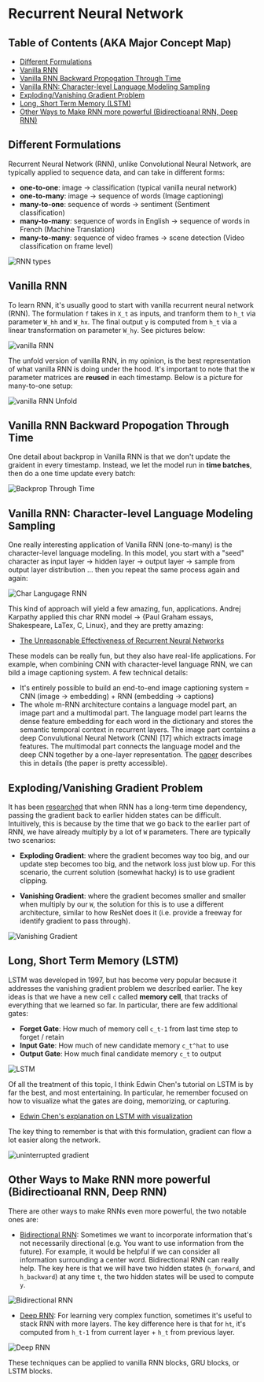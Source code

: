 # Recurrent Neural Network

## Table of Contents (AKA Major Concept Map)

* [Different Formulations](https://github.com/robert8138/deep-learning-deliberate-practice/blob/master/CONCEPTS.md#different-formulations)
* [Vanilla RNN](https://github.com/robert8138/deep-learning-deliberate-practice/blob/master/CONCEPTS.md#vanilla-rnn)
* [Vanilla RNN Backward Propogation Through Time](https://github.com/robert8138/deep-learning-deliberate-practice/blob/master/CONCEPTS.md#vanilla-rnn-backward-propogation-through-time)
* [Vanilla RNN: Character-level Language Modeling Sampling](https://github.com/robert8138/deep-learning-deliberate-practice/blob/master/CONCEPTS.md#vanilla-rnn-character-level-language-modeling-sampling)
* [Exploding/Vanishing Gradient Problem](https://github.com/robert8138/deep-learning-deliberate-practice/blob/master/CONCEPTS.md#explodingvanishing-gradient-problem)
* [Long, Short Term Memory (LSTM)](https://github.com/robert8138/deep-learning-deliberate-practice/blob/master/CONCEPTS.md#long-short-term-memory-lstm)
* [Other Ways to Make RNN more powerful (Bidirectioanal RNN, Deep RNN)](https://github.com/robert8138/deep-learning-deliberate-practice/blob/master/CONCEPTS.md#other-ways-to-make-rnn-more-powerful-bidirectioanal-rnn-deep-rnn)

## Different Formulations

Recurrent Neural Network (RNN), unlike Convolutional Neural Network, are typically applied to sequence data, and can take in different forms:

* **one-to-one**: image -> classification (typical vanilla neural network)
* **one-to-many**: image -> sequence of words (Image captioning)
* **many-to-one**: sequence of words -> sentiment (Sentiment classification)
* **many-to-many**: sequence of words in English -> sequence of words in French (Machine Translation)
* **many-to-many**: sequence of video frames -> scene detection (Video classification on frame level)

![RNN types](pictures/rnn_types.png)

## Vanilla RNN

To learn RNN, it's usually good to start with vanilla recurrent neural network (RNN). The formulation `f` takes in `X_t` as inputs, and tranform them to `h_t` via parameter `W_hh` and `W_hx`. The final output `y` is computed from `h_t` via a linear transformation on parameter `W_hy`. See pictures below:

![vanilla RNN](pictures/vanilla_rnn.png)

The unfold version of vanilla RNN, in my opinion, is the best representation of what vanilla RNN is doing under the hood. It's important to note that the `W` parameter matrices are **reused** in each timestamp. Below is a picture for many-to-one setup:

![vanilla RNN Unfold](pictures/vanilla_rnn_unfold.png)

## Vanilla RNN Backward Propogation Through Time

One detail about backprop in Vanilla RNN is that we don't update the graident in every timestamp. Instead, we let the model run in **time batches**, then do a one time update every batch:

![Backprop Through Time](pictures/backprop_through_time.png)

## Vanilla RNN: Character-level Language Modeling Sampling

One really interesting application of Vanilla RNN (one-to-many) is the character-level language modeling. In this model, you start with a "seed" character as input layer -> hidden layer -> output layer -> sample from output layer distribution ... then you repeat the same process again and again:

![Char Langugage RNN](pictures/char_langugage_model_rnn.png)

This kind of approach will yield a few amazing, fun, applications. Andrej Karpathy applied this char RNN model -> {Paul Graham essays, Shakespeare, LaTex, C, Linux}, and they are pretty amazing:

* [The Unreasonable Effectiveness of Recurrent Neural Networks](http://karpathy.github.io/2015/05/21/rnn-effectiveness/)

These models can be really fun, but they also have real-life applications. For example, when combining CNN with character-level language RNN, we can bild a image captioning system. A few technical details: 

* It's entirely possible to build an end-to-end image captioning system = CNN (image -> embedding) + RNN (embedding -> captions)
* The whole m-RNN architecture contains a language model part, an image part and a multimodal part. The language model part learns the dense feature embedding for each word in the dictionary and stores the semantic temporal context in recurrent layers. The image part contains a deep Convulutional Neural Network (CNN) [17] which extracts image features. The multimodal part connects the language model and the deep CNN together by a one-layer representation. The [paper](https://arxiv.org/pdf/1410.1090.pdf) describes this in details (the paper is pretty accessible).

## Exploding/Vanishing Gradient Problem

It has been [researched](http://www.iro.umontreal.ca/~lisa/pointeurs/ieeetrnn94.pdf) that when RNN has a long-term time dependency, passing the gradient back to earlier hidden states can be difficult. Intuitively, this is because by the time that we go back to the earlier part of RNN, we have already multiply by a lot of `W` parameters. There are typically two scenarios:

* **Exploding Gradient**: where the gradient becomes way too big, and our update step becomes too big, and the network loss just blow up. For this scenario, the current solution (somewhat hacky) is to use gradient clipping.

* **Vanishing Gradient**: where the gradient becomes smaller and smaller when multiply by our `W`, the solution for this is to use a different architecture, similar to how ResNet does it (i.e. provide a freeway for identify gradient to pass through).

![Vanishing Gradient](pictures/vanishing_gradient.png)

## Long, Short Term Memory (LSTM)

LSTM was developed in 1997, but has become very popular because it addresses the vanishing gradient problem we described earlier. The key ideas is that we have a new cell `c` called **memory cell**, that tracks of everything that we learned so far. In particular, there are few additional gates:

* **Forget Gate**: How much of memory cell `c_t-1` from last time step to forget / retain
* **Input Gate**: How much of new candidate memory `c_t^hat` to use
* **Output Gate**: How much final candidate memory `c_t` to output

![LSTM](pictures/lstm.png)

Of all the treatment of this topic, I think Edwin Chen's tutorial on LSTM is by far the best, and most entertaining. In particular, he remember focused on how to visualize what the gates are doing, memorizing, or capturing.

* [Edwin Chen's explanation on LSTM with visualization](http://blog.echen.me/2014/05/30/exploring-lstms/)

The key thing to remember is that with this formulation, gradient can flow a lot easier along the network.

![uninterrupted gradient](pictures/uninterrupted_gradient.png)

## Other Ways to Make RNN more powerful (Bidirectioanal RNN, Deep RNN)

There are other ways to make RNNs even more powerful, the two notable ones are:

* [Bidirectional RNN](https://www.coursera.org/learn/nlp-sequence-models/lecture/fyXnn/bidirectional-rnn): Sometimes we want to incorporate information that's not necessarily directional (e.g. You want to use information from the future). For example, it would be helpful if we can consider all information surrounding a center word. Bidirectional RNN can really help. The key here is that we will have two hidden states (`h_forward`, and `h_backward`) at any time `t`, the two hidden states will be used to compute `y`. 

![Bidirectional RNN](pictures/bidirectional_rnn.png)

* [Deep RNN](https://www.coursera.org/learn/nlp-sequence-models/lecture/ehs0S/deep-rnns): For learning very complex function, sometimes it's useful to stack RNN with more layers. The key difference here is that for `ht`, it's computed from `h_t-1` from current layer + `h_t` from previous layer.

![Deep RNN](pictures/deep_rnn.png)

These techniques can be applied to vanilla RNN blocks, GRU blocks, or LSTM blocks.